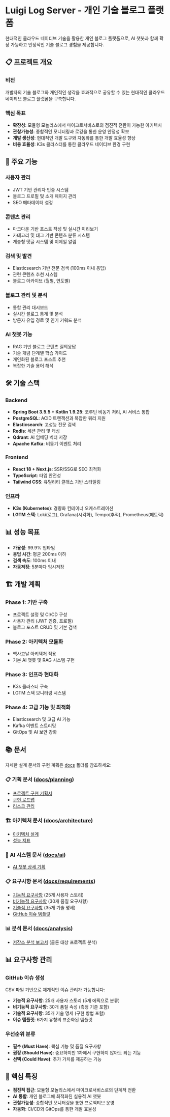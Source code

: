 # Luigi Log Server - 개인 기술 블로그 플랫폼

현대적인 클라우드 네이티브 기술을 활용한 개인 블로그 플랫폼으로, AI 챗봇과 함께 확장 가능하고 안정적인 기술 블로그 경험을 제공합니다.

## 📋 프로젝트 개요

### 비전
개발자의 기술 블로그와 개인적인 생각을 효과적으로 공유할 수 있는 현대적인 클라우드 네이티브 블로그 플랫폼을 구축합니다.

### 핵심 목표
- **확장성**: 모듈형 모놀리스에서 마이크로서비스로의 점진적 전환이 가능한 아키텍처
- **관찰가능성**: 종합적인 모니터링과 로깅을 통한 운영 안정성 확보
- **개발 생산성**: 현대적인 개발 도구와 자동화를 통한 개발 효율성 향상
- **비용 효율성**: K3s 클러스터를 통한 클라우드 네이티브 환경 구현

## 🚀 주요 기능

### 사용자 관리
- JWT 기반 관리자 인증 시스템
- 블로그 프로필 및 소개 페이지 관리
- SEO 메타데이터 설정

### 콘텐츠 관리
- 마크다운 기반 포스트 작성 및 실시간 미리보기
- 카테고리 및 태그 기반 콘텐츠 분류 시스템
- 계층형 댓글 시스템 및 이메일 알림

### 검색 및 발견
- Elasticsearch 기반 전문 검색 (100ms 이내 응답)
- 관련 콘텐츠 추천 시스템
- 블로그 아카이브 (월별, 연도별)

### 블로그 관리 및 분석
- 통합 관리 대시보드
- 실시간 블로그 통계 및 분석
- 방문자 유입 경로 및 인기 키워드 분석

### AI 챗봇 기능
- RAG 기반 블로그 콘텐츠 질의응답
- 기술 개념 단계별 학습 가이드
- 개인화된 블로그 포스트 추천
- 복잡한 기술 용어 해석

## 🛠️ 기술 스택

### Backend
- **Spring Boot 3.5.5 + Kotlin 1.9.25**: 코루틴 비동기 처리, AI 서비스 통합
- **PostgreSQL**: ACID 트랜잭션과 복잡한 쿼리 지원
- **Elasticsearch**: 고성능 전문 검색
- **Redis**: 세션 관리 및 캐싱
- **Qdrant**: AI 임베딩 벡터 저장
- **Apache Kafka**: 비동기 이벤트 처리

### Frontend
- **React 18 + Next.js**: SSR/SSG로 SEO 최적화
- **TypeScript**: 타입 안전성
- **Tailwind CSS**: 유틸리티 클래스 기반 스타일링

### 인프라
- **K3s (Kubernetes)**: 경량화 컨테이너 오케스트레이션
- **LGTM 스택**: Loki(로그), Grafana(시각화), Tempo(추적), Prometheus(메트릭)

## 📊 성능 목표

- **가용성**: 99.9% 업타임
- **응답 시간**: 평균 200ms 이하
- **검색 속도**: 100ms 이내
- **자동저장**: 5분마다 임시저장

## 🏗️ 개발 계획

### Phase 1: 기반 구축
- 프로젝트 설정 및 CI/CD 구성
- 사용자 관리 (JWT 인증, 프로필)
- 블로그 포스트 CRUD 및 기본 검색

### Phase 2: 아키텍처 모듈화
- 헥사고날 아키텍처 적용
- 기본 AI 챗봇 및 RAG 시스템 구현

### Phase 3: 인프라 현대화
- K3s 클러스터 구축
- LGTM 스택 모니터링 시스템

### Phase 4: 고급 기능 및 최적화
- Elasticsearch 및 고급 AI 기능
- Kafka 이벤트 스트리밍
- GitOps 및 AI 보안 강화

## 📚 문서

자세한 설계 문서와 구현 계획은 [docs](./docs/) 폴더를 참조하세요:

### 📋 기획 문서 ([docs/planning](./docs/planning/))
- [프로젝트 구현 기획서](./docs/planning/프로젝트-구현-기획서.md)
- [구현 로드맵](./docs/planning/구현-로드맵.md)
- [리스크 관리](./docs/planning/리스크-관리.md)

### 🏗️ 아키텍처 문서 ([docs/architecture](./docs/architecture/))
- [아키텍처 설계](./docs/architecture/아키텍처-설계.md)
- [성능 지표](./docs/architecture/성능-지표.md)

### 🤖 AI 시스템 문서 ([docs/ai](./docs/ai/))
- [AI 챗봇 상세 기획](./docs/ai/AI-챗봇-상세-기획.md)

### 📋 요구사항 문서 ([docs/requirements](./docs/requirements/))
- [기능적 요구사항](./docs/requirements/기능적-요구사항.csv) (25개 사용자 스토리)
- [비기능적 요구사항](./docs/requirements/비기능적-요구사항.csv) (30개 품질 요구사항)
- [기술적 요구사항](./docs/requirements/기술적-요구사항.csv) (35개 기술 명세)
- [GitHub 이슈 템플릿](./docs/requirements/깃허브-이슈-템플릿.csv)

### 📊 분석 문서 ([docs/analysis](./docs/analysis/))
- [저장소 분석 보고서](./docs/analysis/저장소-분석-보고서.md) (클론 대상 프로젝트 분석)

## 📊 요구사항 관리

### GitHub 이슈 생성
CSV 파일 기반으로 체계적인 이슈 관리가 가능합니다:

- **기능적 요구사항**: 25개 사용자 스토리 (5개 에픽으로 분류)
- **비기능적 요구사항**: 30개 품질 속성 (측정 기준 포함)
- **기술적 요구사항**: 35개 기술 명세 (구현 방법 포함)
- **이슈 템플릿**: 6가지 유형의 표준화된 템플릿

### 우선순위 분류
- **필수 (Must Have)**: 핵심 기능 및 품질 요구사항
- **권장 (Should Have)**: 중요하지만 1차에서 구현하지 않아도 되는 기능
- **선택 (Could Have)**: 추가 가치를 제공하는 기능

## 🎯 핵심 특징

- **점진적 접근**: 모듈형 모놀리스에서 마이크로서비스로의 단계적 전환
- **AI 통합**: 개인 블로그에 최적화된 실용적 AI 챗봇
- **관찰가능성**: 종합적인 모니터링을 통한 프로액티브 운영
- **자동화**: CI/CD와 GitOps를 통한 개발 효율성
